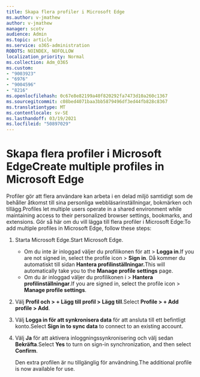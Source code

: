```yaml
---
title: Skapa flera profiler i Microsoft Edge
ms.author: v-jmathew
author: v-jmathew
manager: scotv
audience: Admin
ms.topic: article
ms.service: o365-administration
ROBOTS: NOINDEX, NOFOLLOW
localization_priority: Normal
ms.collection: Adm_O365
ms.custom:
- "9003923"
- "6976"
- "9004596"
- "8216"
ms.openlocfilehash: 0c67e8e82199a40f820292fa7473d10a260c1367
ms.sourcegitcommit: c08bed4071baa3bb5879496df3ed44fb828c8367
ms.translationtype: MT
ms.contentlocale: sv-SE
ms.lasthandoff: 03/19/2021
ms.locfileid: "50897029"
---
```

# <a name="create-multiple-profiles-in-microsoft-edge"></a><span data-ttu-id="a4814-102">Skapa flera profiler i Microsoft Edge</span><span class="sxs-lookup"><span data-stu-id="a4814-102">Create multiple profiles in Microsoft Edge</span></span>

<span data-ttu-id="a4814-103">Profiler gör att flera användare kan arbeta i en delad miljö samtidigt som de behåller åtkomst till sina personliga webbläsarinställningar, bokmärken och tillägg.</span><span class="sxs-lookup"><span data-stu-id="a4814-103">Profiles let multiple users operate in a shared environment while maintaining access to their personalized browser settings, bookmarks, and extensions.</span></span> <span data-ttu-id="a4814-104">Gör så här om du vill lägga till flera profiler i Microsoft Edge:</span><span class="sxs-lookup"><span data-stu-id="a4814-104">To add multiple profiles in Microsoft Edge, follow these steps:</span></span>

1. <span data-ttu-id="a4814-105">Starta Microsoft Edge.</span><span class="sxs-lookup"><span data-stu-id="a4814-105">Start Microsoft Edge.</span></span>
    - <span data-ttu-id="a4814-106">Om du inte är inloggad väljer du profilikonen för att > **Logga in**.</span><span class="sxs-lookup"><span data-stu-id="a4814-106">If you are not signed in, select the profile icon > **Sign in**.</span></span> <span data-ttu-id="a4814-107">Då kommer du automatiskt till sidan **Hantera profilinställningar.**</span><span class="sxs-lookup"><span data-stu-id="a4814-107">This will automatically take you to the **Manage profile settings** page.</span></span>
    - <span data-ttu-id="a4814-108">Om du är inloggad väljer du profilikonen i > **Hantera profilinställningar**.</span><span class="sxs-lookup"><span data-stu-id="a4814-108">If you are signed in, select the profile icon > **Manage profile settings**.</span></span>
2. <span data-ttu-id="a4814-109">Välj **Profil och > + Lägg till profil > Lägg till**.</span><span class="sxs-lookup"><span data-stu-id="a4814-109">Select **Profile > + Add profile > Add**.</span></span>
3. <span data-ttu-id="a4814-110">Välj **Logga in för att synkronisera data** för att ansluta till ett befintligt konto.</span><span class="sxs-lookup"><span data-stu-id="a4814-110">Select **Sign in to sync data** to connect to an existing account.</span></span>
4. <span data-ttu-id="a4814-111">Välj **Ja** för att aktivera inloggningssynkronisering och välj sedan **Bekräfta**.</span><span class="sxs-lookup"><span data-stu-id="a4814-111">Select **Yes** to turn on sign-in synchronization, and then select **Confirm**.</span></span>

    <span data-ttu-id="a4814-112">Den extra profilen är nu tillgänglig för användning.</span><span class="sxs-lookup"><span data-stu-id="a4814-112">The additional profile is now available for use.</span></span>
